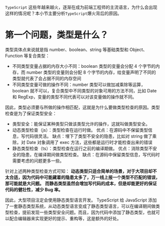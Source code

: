 `TypeScript` 这些年越来越火，逐渐在成为前端工程师的主流语言，为什么会出现这样的情况呢？本小节主要分析`TypeScript`爆火背后的原因。

# 第一个问题，类型是什么？
类型具体点来说就是指 number、boolean、string 等基础类型和 Object、Function 等复合类型：
- 不同类型变量占据的内存大小不同：boolean 类型的变量会分配 4 个字节的内存，而 number 类型的变量则会分配 8 个字节的内存，给变量声明了不同的类型就代表了会占据不同的内存空间
- 不同类型变量可做的操作不同：number 类型可以做加减乘除等运算，boolean 就不可以，复合类型中不同类型的对象可用的方法不同，比如 Date 和 RegExp，变量的类型不同代表可以对该变量做的操作就不同。

因此，类型必须要与所做的操作相匹配，这就是为什么要做类型检查的原因。类型检查是为了保证类型安全：
- 类型安全：能保证某种类型只做该类型允许的操作，这就叫做类型安全。
- 动态类型检查（js）：类型检查在运行时做。 优点：在源码中不保留类型信息，写代码很灵活。 缺点：埋下了类型不安全的隐患，比如对 string 做了乘除，对 Date 对象调用了 exec 方法，这些都是运行时才能检查出来的错误
- 静态类型检查（ts）：类型检查在运行之前的编译期做。 优点：消除类型不安全的隐患，在编译期间做类型检查。 缺点：在源码中保留类型信息，写代码时需要考虑的问题更多一些。

针对上述两种类型检查方式可知：
**动态类型只适合简单的场景，对于大项目却不太合适，因为代码中可能藏着的隐患太多了，万一线上报一个类型不匹配的错误，那可能就是大问题。**
**而静态类型虽然会增加写代码的成本，但是却能更好的保证代码的健壮性，减少 Bug 率。**

因此，大型项目注定会使用静态类型语言开发。
TypeScript 给 JavaScript 添加了一套静态类型系统，从动态类型语言变成了静态类型语言，可以在编译期间做类型检查，提前发现一些类型安全问题。而且，因为代码中添加了静态类型，也就可以配合编辑器来实现更好的提示、重构等，这是额外的好处。